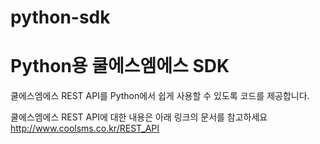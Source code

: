 # python-sdk
Python용 쿨에스엠에스 SDK
=========================
쿨에스엠에스 REST API를 Python에서 쉽게 사용할 수 있도록 코드를 제공합니다.

쿨에스엠에스 REST API에 대한 내용은 아래 링크의 문서를 참고하세요
http://www.coolsms.co.kr/REST_API
